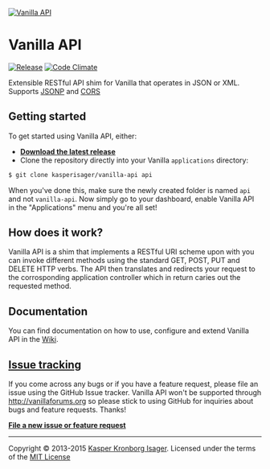 [![Vanilla API](https://rawgithub.com/kasperisager/vanilla-api/master/icon.svg)](https://github.com/kasperisager/vanilla-api)

# Vanilla API

[![Release](http://img.shields.io/github/release/kasperisager/vanilla-api.svg?style=flat)](https://github.com/kasperisager/vanilla-api/releases) [![Code Climate](http://img.shields.io/codeclimate/github/kasperisager/vanilla-api.svg?style=flat)](https://codeclimate.com/github/kasperisager/vanilla-api)

Extensible RESTful API shim for Vanilla that operates in JSON or XML. Supports [JSONP](http://en.wikipedia.org/wiki/JSONP) and [CORS](http://en.wikipedia.org/wiki/Cross-origin_resource_sharing)

## Getting started

To get started using Vanilla API, either:

- [__Download the latest release__](https://github.com/kasperisager/vanilla-api/releases/latest)
- Clone the repository directly into your Vanilla `applications` directory:

```sh
$ git clone kasperisager/vanilla-api api
```

When you've done this, make sure the newly created folder is named `api` and not `vanilla-api`. Now simply go to your dashboard, enable Vanilla API in the "Applications" menu and you're all set!

## How does it work?

Vanilla API is a shim that implements a RESTful URI scheme upon with you can invoke different methods using the standard GET, POST, PUT and DELETE HTTP verbs. The API then translates and redirects your request to the corrosponding application controller which in return caries out the requested method.

## Documentation

You can find documentation on how to use, configure and extend Vanilla API in the [Wiki](https://github.com/kasperisager/vanilla-api/wiki).

## [Issue tracking](https://github.com/kasperisager/vanilla-api/issues)

If you come across any bugs or if you have a feature request, please file an issue using the GitHub Issue tracker. Vanilla API won't be supported through http://vanillaforums.org so please stick to using GitHub for inquiries about bugs and feature requests. Thanks!

[__File a new issue or feature request__](https://github.com/kasperisager/vanilla-api/issues/new)

---

Copyright &copy; 2013-2015 [Kasper Kronborg Isager](http://kasperisager.github.io). Licensed under the terms of the [MIT License](LICENSE.md)
